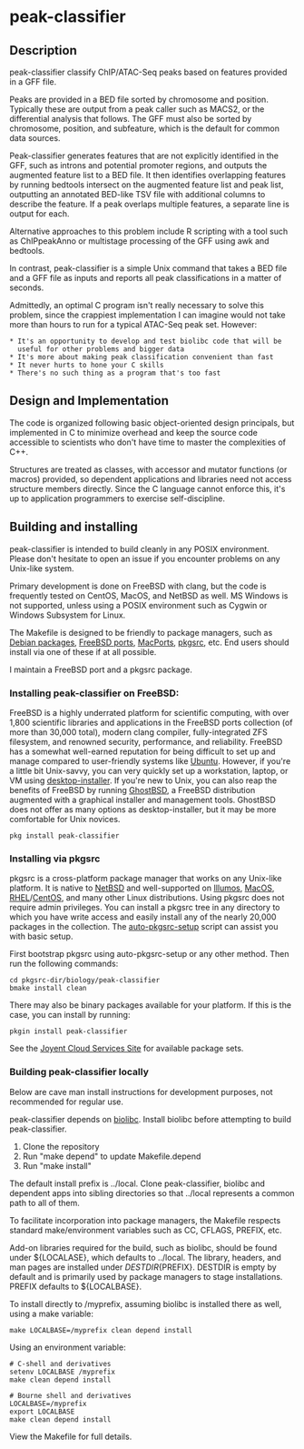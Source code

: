 # peak-classifier

## Description

peak-classifier classify ChIP/ATAC-Seq peaks based on features provided in
a GFF file.

Peaks are provided in a BED file sorted by chromosome and position.  Typically
these are output from a peak caller such as MACS2, or the differential
analysis that follows.  The GFF must also be sorted by chromosome, position,
and subfeature, which is the default for common data sources.

Peak-classifier generates features that are not explicitly identified in the
GFF, such as introns and potential promoter regions, and outputs the augmented
feature list to a BED file.  It then identifies overlapping features by
running bedtools intersect on the augmented feature list and peak list,
outputting an annotated BED-like TSV file with additional columns to describe
the feature.  If a peak overlaps multiple features, a separate line is output
for each.

Alternative approaches to this problem include R scripting with a tool such
as ChIPpeakAnno or multistage processing of the GFF using awk and bedtools.

In contrast, peak-classifier is a simple Unix command that takes a BED file
and a GFF file as inputs and reports all peak classifications in a matter of
seconds.

Admittedly, an optimal C program isn't really necessary to solve this problem,
since the crappiest implementation I can imagine would not take more than
hours to run for a typical ATAC-Seq peak set.  However:

    * It's an opportunity to develop and test biolibc code that will be
      useful for other problems and bigger data
    * It's more about making peak classification convenient than fast
    * It never hurts to hone your C skills
    * There's no such thing as a program that's too fast

## Design and Implementation

The code is organized following basic object-oriented design principals, but
implemented in C to minimize overhead and keep the source code accessible to
scientists who don't have time to master the complexities of C++.

Structures are treated as classes, with accessor and mutator functions
(or macros) provided, so dependent applications and libraries need not access
structure members directly.  Since the C language cannot enforce this, it's
up to application programmers to exercise self-discipline.

## Building and installing

peak-classifier is intended to build cleanly in any POSIX environment.  Please
don't hesitate to open an issue if you encounter problems on any
Unix-like system.

Primary development is done on FreeBSD with clang, but the code is frequently
tested on CentOS, MacOS, and NetBSD as well.  MS Windows is not supported,
unless using a POSIX environment such as Cygwin or Windows Subsystem for Linux.

The Makefile is designed to be friendly to package managers, such as
[Debian packages](https://www.debian.org/distrib/packages),
[FreeBSD ports](https://www.freebsd.org/ports/),
[MacPorts](https://www.macports.org/), [pkgsrc](https://pkgsrc.org/), etc.
End users should install via one of these if at all possible.

I maintain a FreeBSD port and a pkgsrc package.

### Installing peak-classifier on FreeBSD:

FreeBSD is a highly underrated platform for scientific computing, with over
1,800 scientific libraries and applications in the FreeBSD ports collection
(of more than 30,000 total), modern clang compiler, fully-integrated ZFS
filesystem, and renowned security, performance, and reliability.
FreeBSD has a somewhat well-earned reputation for being difficult to set up
and manage compared to user-friendly systems like [Ubuntu](https://ubuntu.com/).
However, if you're a little bit Unix-savvy, you can very quickly set up a
workstation, laptop, or VM using
[desktop-installer](http://www.acadix.biz/desktop-installer.php).  If
you're new to Unix, you can also reap the benefits of FreeBSD by running
[GhostBSD](https://ghostbsd.org/), a FreeBSD distribution augmented with a
graphical installer and management tools.  GhostBSD does not offer as many
options as desktop-installer, but it may be more comfortable for Unix novices.

```
pkg install peak-classifier
```

### Installing via pkgsrc

pkgsrc is a cross-platform package manager that works on any Unix-like
platform. It is native to [NetBSD](https://www.netbsd.org/) and well-supported
on [Illumos](https://illumos.org/), [MacOS](https://www.apple.com/macos/),
[RHEL](https://www.redhat.com)/[CentOS](https://www.centos.org/), and
many other Linux distributions.
Using pkgsrc does not require admin privileges.  You can install a pkgsrc
tree in any directory to which you have write access and easily install any
of the nearly 20,000 packages in the collection.  The
[auto-pkgsrc-setup](http://netbsd.org/~bacon/) script can assist you with
basic setup.

First bootstrap pkgsrc using auto-pkgsrc-setup or any
other method.  Then run the following commands:

```
cd pkgsrc-dir/biology/peak-classifier
bmake install clean
```

There may also be binary packages available for your platform.  If this is
the case, you can install by running:

```
pkgin install peak-classifier
```

See the [Joyent Cloud Services Site](https://pkgsrc.joyent.com/) for
available package sets.

### Building peak-classifier locally

Below are cave man install instructions for development purposes, not
recommended for regular use.

peak-classifier depends on [biolibc](https://github.com/auerlab/biolibc).
Install biolibc before attempting to build peak-classifier.

1. Clone the repository
2. Run "make depend" to update Makefile.depend
3. Run "make install"

The default install prefix is ../local.  Clone peak-classifier, biolibc and dependent
apps into sibling directories so that ../local represents a common path to all
of them.

To facilitate incorporation into package managers, the Makefile respects
standard make/environment variables such as CC, CFLAGS, PREFIX, etc.  

Add-on libraries required for the build, such as biolibc, should be found
under ${LOCALASE}, which defaults to ../local.
The library, headers, and man pages are installed under
${DESTDIR}${PREFIX}.  DESTDIR is empty by default and is primarily used by
package managers to stage installations.  PREFIX defaults to ${LOCALBASE}.

To install directly to /myprefix, assuming biolibc is installed there as well,
using a make variable:

```
make LOCALBASE=/myprefix clean depend install
```

Using an environment variable:

```
# C-shell and derivatives
setenv LOCALBASE /myprefix
make clean depend install

# Bourne shell and derivatives
LOCALBASE=/myprefix
export LOCALBASE
make clean depend install
```

View the Makefile for full details.
